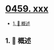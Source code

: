 # [0459. xxx](https://github.com/Tdahuyou/TNotes.leetcode/tree/main/notes/0459.%20xxx)

<!-- region:toc -->

- [1. 📝 概述](#1--概述)

<!-- endregion:toc -->

## 1. 📝 概述
